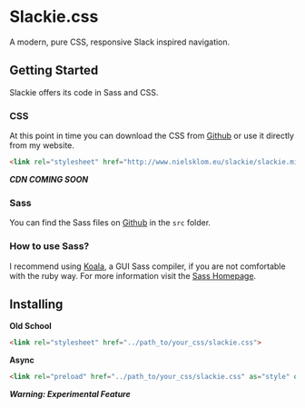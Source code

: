 # Slackie.css
A modern, pure CSS, responsive Slack inspired navigation.
## Getting Started 
Slackie offers its code in Sass and CSS.
### CSS
At this point in time you can download the CSS from [Github](https://github.com/klombomb/slackie.css/) or use it directly from my website.
```html
<link rel="stylesheet" href="http://www.nielsklom.eu/slackie/slackie.min.css">
```
***CDN COMING SOON***
### Sass

You can find the Sass files on [Github](https://github.com/klombomb/slackie.css/) in the ```src``` folder. 

### How to use Sass?

I recommend using [Koala](http://koala-app.com/), a GUI Sass compiler, if you are not comfortable with the ruby way.
For more information visit the [Sass Homepage](http://sass-lang.com/).

## Installing 
**Old School** 
```html
<link rel="stylesheet" href="../path_to/your_css/slackie.css">
```
**Async**
```html
<link rel="preload" href="../path_to/your_css/slackie.css" as="style" onload="this.rel='stylesheet'">
```
***Warning: Experimental Feature***
